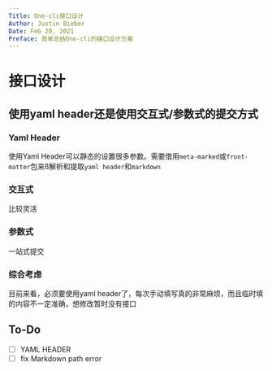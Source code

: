 ```yaml
---
Title: One-cli接口设计
Author: Justin Bieber
Date: Feb 20, 2021
Preface: 简单总结One-cli的接口设计方案
---
```

# 接口设计

## 使用yaml header还是使用交互式/参数式的提交方式

### Yaml Header
使用Yaml Header可以静态的设置很多参数。需要借用`meta-marked`或`front-matter`包来ß解析和提取`yaml header`和`markdown`

### 交互式
比较灵活

### 参数式
一站式提交

### 综合考虑

目前来看，必须要使用yaml header了，每次手动填写真的非常麻烦，而且临时填的内容不一定准确，想修改暂时没有接口

## To-Do

- [ ] YAML HEADER
- [ ] fix Markdown path error